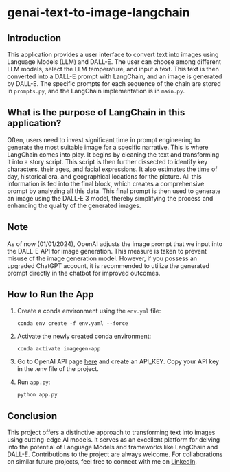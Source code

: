 # genai-text-to-image-langchain

## Introduction

This application provides a user interface to convert text into images using Language Models (LLM) and DALL-E. The user can choose among different LLM models, select the LLM temperature, and input a text. This text is then converted into a DALL-E prompt with LangChain, and an image is generated by DALL-E. The specific prompts for each sequence of the chain are stored in `prompts.py`, and the LangChain implementation is in `main.py`.

## What is the purpose of LangChain in this application?

Often, users need to invest significant time in prompt engineering to generate the most suitable image for a specific narrative. This is where LangChain comes into play. It begins by cleaning the text and transforming it into a story script. This script is then further dissected to identify key characters, their ages, and facial expressions. It also estimates the time of day, historical era, and geographical locations for the picture. All this information is fed into the final block, which creates a comprehensive prompt by analyzing all this data. This final prompt is then used to generate an image using the DALL-E 3 model, thereby simplifying the process and enhancing the quality of the generated images.

## Note

As of now (01/01/2024), OpenAI adjusts the image prompt that we input into the DALL-E API for image generation. This measure is taken to prevent misuse of the image generation model. However, if you possess an upgraded ChatGPT account, it is recommended to utilize the generated prompt directly in the chatbot for improved outcomes.

## How to Run the App

1. Create a conda environment using the `env.yml` file:
   ```
   conda env create -f env.yaml --force
   ```
2. Activate the newly created conda environment:
   ```
   conda activate imagegen-app
   ```
3. Go to OpenAI API page [here](https://platform.openai.com/api-keys) and create an API_KEY. Copy your API key in the .env file of the project.

4. Run `app.py`:
   ```
   python app.py
   ```

## Conclusion

This project offers a distinctive approach to transforming text into images using cutting-edge AI models. It serves as an excellent platform for delving into the potential of Language Models and frameworks like LangChain and DALL-E. Contributions to the project are always welcome. For collaborations on similar future projects, feel free to connect with me on [LinkedIn](https://www.linkedin.com/in/aambekar234/).
